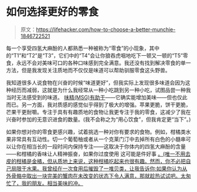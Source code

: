 # 如何选择更好的零食

> 原文：<https://lifehacker.com/how-to-choose-a-better-munchie-1846722521>

每一个享受四氢大麻酚的人都熟悉一种被称为“零食”的小现象，其中的“T1”和“T2”是“T3”，它们中的“T4”会让你狼吞虎咽地吃下一顿又一顿的“T5”零食，永远不会对美味可口的各种口味感到完全满意。我还没有找到解决零食的单一方法，但是我发现关注质地而不仅仅是味道可以帮助驯服零食这头野兽。



我知道很多人说食物在兴奋的时候“味道更好”，但我实际上发现很多味道会因为这种经历而减弱，这就是为什么我经常从一种小吃跳到另一种小吃，试图品尝一种我当时无法感受到的味道。 [味精(MSG)有助于](https://skillet.lifehacker.com/9-unexpected-things-you-should-season-with-msg-1846553522)——它确实能增加美味——但也仅此而已。另一方面，我对质感的感觉似乎得到了极大的增强。苹果更脆，饼干更脆，芒果干更耐嚼。专注于具有有趣质地的食物让我更专注于我的零食，这减少了我在兴奋时参加的无意识进食的数量。(我不会称之为“用心饮食”，但我肯定更“当下”。)

如果你想对你的零食更感兴趣，试着挑选一种对你有要求的食物。例如，柑橘类水果非常具有互动性。切一个葡萄柚或者从一个克莱门汀中去掉所有白色的小髓串可以让你在相当长的一段时间内保持专注——这取决于你体内的四氢大麻酚的含量——和柑橘的香味让人精神振奋，如果你过度使用 这可能是件好事 [。(唯一不用去皮的柑橘是金橘，但从质地上来说，这种柑橘吃起来也很有趣。然而，你不必把自己局限于水果。我曾经在一次食用后摧毁了一堆贝类，让我告诉你:如果你认为从外骨骼中取出一块完美的蟹肉在未改变的状态下令人满意，那就趁热试试吧。太匆忙了，我的朋友。相当美味的冲。](https://lifehacker.com/what-to-do-if-you-get-too-high-1825318042)